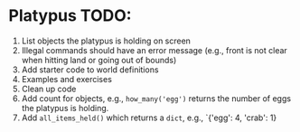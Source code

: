 # Platypus TODO:

1. List objects the platypus is holding on screen
2. Illegal commands should have an error message (e.g., front is not clear when hitting land or going out of bounds)
3. Add starter code to world definitions
4. Examples and exercises
5. Clean up code
6. Add count for objects, e.g., `how_many('egg')` returns the number of eggs the platypus is holding.
7. Add `all_items_held()` which returns a `dict`, e.g., `{'egg': 4, 'crab': 1}
